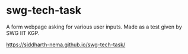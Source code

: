 # swg-tech-task
A form webpage asking for various user inputs. Made as a test given by SWG IIT KGP.

https://siddharth-nema.github.io/swg-tech-task/
